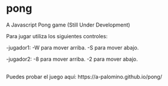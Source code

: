 # pong
A Javascript Pong game (Still Under Development)

Para jugar utiliza los siguientes controles:

-jugador1: -W para mover arriba.
           -S para mover abajo.

-jugador2: -8 para mover arriba.
           -2 para mover abajo.
           
           
<br>
Puedes probar el juego aquí: https://a-palomino.github.io/pong/
